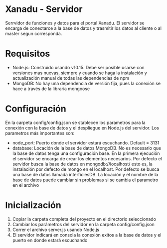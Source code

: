 # Xanadu - Servidor

  <p>Serrvidor de funciones y datos para el portal Xanadu. El servidor se encarga de conectarce a la base de datos y trasmitir los datos al cliente
  o al master segun corresponda.</p>

<h1>Requisitos</h1>
  <ul>
    <li>Node.js: Construido usando v10.15. Debe ser posible usarse con versiones mas nuevas, siempre y cuando se haga la instalación y
    actualización manual de todas las dependencias de npm</li>
    <li>MongoDB: No hay una dependencia de versión fija, pues la conexión se hace a través de la libraria mongoose</li>
  </ul>

<h1>Configuración</h1>
  <p>En la carpeta config/config.json se stablecen los parametros para la conexión con la base de datos y el despliegue en Node.js del servidor. Los
  parametros más importantes son:</p>
  <ul>
    <li>node_port: Puerto donde el servidor estará escuchando. Default = 3131</li>
    <li>database: Locación de la base de datos MongoDB. No es necesario que la base de datos tenga una configuración base. En la primera ejecución el
    servidor se encarga de crear los elementos necesarios. Por defecto el servidor busca la base de datos en mongodb://localhost/ esto es, la instalación
    por defecto de mongo en el localhost. Por defecto se busca una base de datos llamada interficiesDB. La locación y el nombre de la base de datos puede
    cambiar sin problemas si se cambia el parametro en el archivo</li>
  </ul>
  
 <h1>Inicialización</h1>
 <ol>
  <li>Copiar la carpeta completa del proyecto en el directorio seleccionado</li>
  <li>Cambiar los parámetros del servidor en la carpeta config/config.json</li>
  <li>Correr el archivo server.js usando Node.js</li>
  <li>El servidor indicará en consola la conexión exitos a la base de datos y el puerto en donde estará escuchando</li>
 </ol>
 
